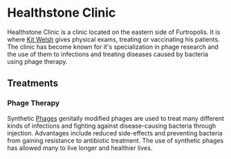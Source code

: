 # Healthstone Clinic

Healthstone Clinic is a clinic located on the eastern side of Furtropolis. It is where [Kit Welsh](../characters/kit.md) gives physical exams, treating or vaccinating his patients. The clinic has become known for it's specialization in phage research and the use of them to infections and treating diseases caused by bacteria using phage therapy.

## Treatments

### Phage Therapy

Synthetic [Phages](https://en.wikipedia.org/wiki/Bacteriophage) genitally modified phages are used to treat many different kinds of infections and fighting against disease-causing bacteria through injection. Advantages include reduced side-effects and preventing bacteria from gaining resistance to antibiotic treatment. The use of synthetic phages has allowed many to live longer and healthier lives.
